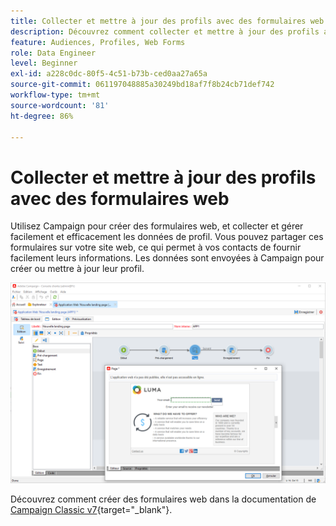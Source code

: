 ```yaml
---
title: Collecter et mettre à jour des profils avec des formulaires web
description: Découvrez comment collecter et mettre à jour des profils avec des formulaires web
feature: Audiences, Profiles, Web Forms
role: Data Engineer
level: Beginner
exl-id: a228c0dc-80f5-4c51-b73b-ced0aa27a65a
source-git-commit: 061197048885a30249bd18af7f8b24cb71def742
workflow-type: tm+mt
source-wordcount: '81'
ht-degree: 86%

---
```


# Collecter et mettre à jour des profils avec des formulaires web

Utilisez Campaign pour créer des formulaires web, et collecter et gérer facilement et efficacement les données de profil. Vous pouvez partager ces formulaires sur votre site web, ce qui permet à vos contacts de fournir facilement leurs informations. Les données sont envoyées à Campaign pour créer ou mettre à jour leur profil.

![](assets/web-form-page.png)

Découvrez comment créer des formulaires web dans la documentation de [Campaign Classic v7](https://experienceleague.adobe.com/docs/campaign-classic/using/designing-content/web-forms/about-web-forms.html?lang=fr){target="_blank"}.
